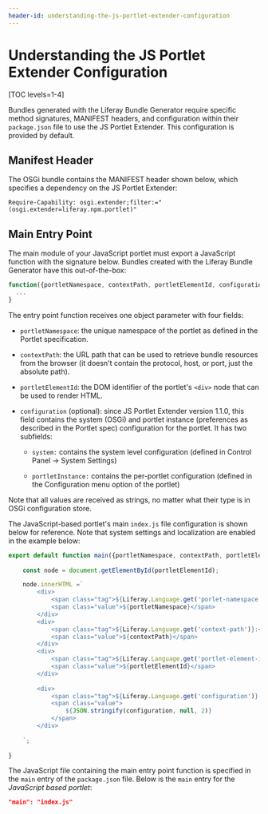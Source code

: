 ```yaml
---
header-id: understanding-the-js-portlet-extender-configuration
---
```


# Understanding the JS Portlet Extender Configuration

[TOC levels=1-4]

Bundles generated with the Liferay Bundle Generator require specific method 
signatures, MANIFEST headers, and configuration within their `package.json` 
file to use the JS Portlet Extender. This configuration is provided by default. 

## Manifest Header

The OSGi bundle contains the MANIFEST header shown below, which 
specifies a dependency on the JS Portlet Extender:

```properties
Require-Capability: osgi.extender;filter:="(osgi.extender=liferay.npm.portlet)"
```

## Main Entry Point

The main module of your JavaScript portlet must export a JavaScript function 
with the signature below. Bundles created with the Liferay Bundle Generator have 
this out-of-the-box:

```javascript
function({portletNamespace, contextPath, portletElementId, configuration}) {
  ...
}
```

The entry point function receives one object parameter with four fields:

- `portletNamespace`: the unique namespace of the portlet as defined in the
  Portlet specification. 
- `contextPath`: the URL path that can be used to retrieve bundle resources from
  the browser (it doesn't contain the protocol, host, or port, just the absolute
  path). 
- `portletElementId`: the DOM identifier of the portlet's `<div>` node that can
  be used to render HTML. 
- `configuration` (optional): since JS Portlet Extender version 1.1.0, this
  field contains the system (OSGi) and portlet instance (preferences as
  described in the Portlet spec) configuration for the portlet. It has two
  subfields: 

  - `system:` contains the system level configuration (defined in Control 
    Panel &rarr; System Settings)
 
  - `portletInstance:` contains the per-portlet configuration (defined in the 
    Configuration menu option of the portlet)

Note that all values are received as strings, no matter what their type is in 
OSGi configuration store. 

The JavaScript-based portlet's main `index.js` file configuration is shown 
below for reference. Note that system settings and localization are enabled in 
the example below:

```javascript
export default function main({portletNamespace, contextPath, portletElementId, configuration}) {
    
    const node = document.getElementById(portletElementId);

    node.innerHTML =`
        <div>
            <span class="tag">${Liferay.Language.get('porlet-namespace')}:</span>
            <span class="value">${portletNamespace}</span>
        </div>
        <div>
            <span class="tag">${Liferay.Language.get('context-path')}:</span>
            <span class="value">${contextPath}</span>
        </div>
        <div>
            <span class="tag">${Liferay.Language.get('portlet-element-id')}:</span>
            <span class="value">${portletElementId}</span>
        </div>
        
        <div>
            <span class="tag">${Liferay.Language.get('configuration')}:</span>
            <span class="value">
                ${JSON.stringify(configuration, null, 2)}
            </span>
        </div>
        
    `;
    
}
```

The JavaScript file containing the main entry point function is specified in the 
`main` entry of the `package.json` file. Below is the `main` entry for the 
*JavaScript based portlet*:

```json    
"main": "index.js"
```

